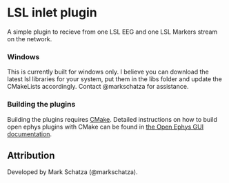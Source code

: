 # LSL inlet plugin
A simple plugin to recieve from one LSL EEG and one LSL Markers stream on the network.

### Windows
This is currently built for windows only. I believe you can download the latest lsl libraries for your system, put them in the libs folder and update the CMakeLists accordingly. Contact @markschatza for assistance. 

### Building the plugins
Building the plugins requires [CMake](https://cmake.org/). Detailed instructions on how to build open ephys plugins with CMake can be found in [the Open Ephys GUI documentation](https://open-ephys.github.io/gui-docs/Developer-Guide/Compiling-plugins.html).

## Attribution
Developed by Mark Schatza (@markschatza).
